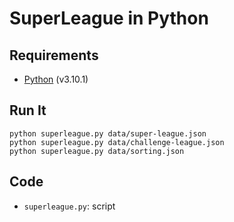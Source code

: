 # SuperLeague in Python

## Requirements

- [Python](https://www.python.org/) (v3.10.1)

## Run It

    python superleague.py data/super-league.json
    python superleague.py data/challenge-league.json
    python superleague.py data/sorting.json

## Code

- `superleague.py`: script
